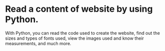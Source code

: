 # Read a content of website by using Python.

With Python, you can read the code used to create the website, find out the sizes and types of fonts used, view the images used and know their measurements, and much more.
